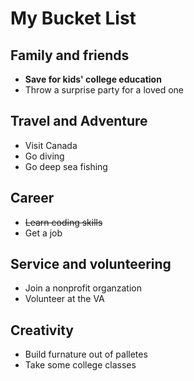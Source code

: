 # My Bucket List

## Family and friends
 * **Save for kids' college education**
 * Throw a surprise party for a loved one

## Travel and Adventure
 * Visit Canada
 * Go diving
 * Go deep sea fishing
 
## Career
 * ~~Learn coding skills~~
 * Get a job 

## Service and volunteering
 * Join a nonprofit organzation 
 * Volunteer at the VA
 
## Creativity
* Build furnature out of palletes 
* Take some college classes
